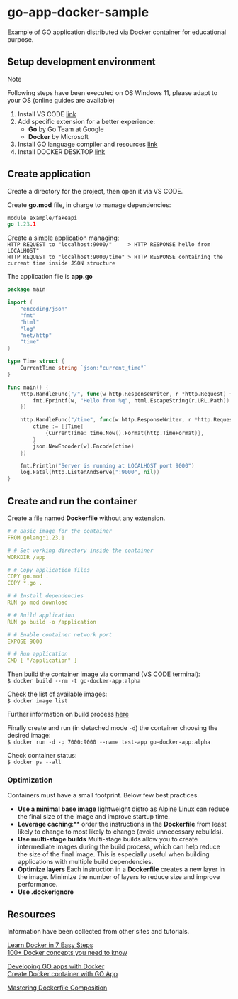 # go-app-docker-sample

Example of GO application distributed via Docker container for educational purpose.

## Setup development environment

> [!NOTE]
> Following steps have been executed on OS Windows 11, please adapt to your OS (online guides are available)

1. Install VS CODE [link](https://code.visualstudio.com/docs/setup/setup-overview)
2. Add specific extension for a better experience:
   + **Go** by Go Team at Google
   + **Docker** by Microsoft
3. Install GO language compiler and resources [link](https://go.dev/learn)
4. Install DOCKER DESKTOP [link](https://docs.docker.com/desktop/install/windows-install)

## Create application

Create a directory for the project, then open it via VS CODE.

Create **go.mod** file, in charge to manage dependencies:

```go
module example/fakeapi
go 1.23.1
```

Create a simple application managing:  
`HTTP REQUEST to "localhost:9000/"     > HTTP RESPONSE hello from LOCALHOST"`  
`HTTP REQUEST to "localhost:9000/time" > HTTP RESPONSE containing the current time inside JSON structure`

The application file is **app.go**

```go
package main

import (
	"encoding/json"
	"fmt"
	"html"
	"log"
	"net/http"
	"time"
)

type Time struct {
	CurrentTime string `json:"current_time"`
}

func main() {
	http.HandleFunc("/", func(w http.ResponseWriter, r *http.Request) {
		fmt.Fprintf(w, "Hello from %q", html.EscapeString(r.URL.Path))
	})

	http.HandleFunc("/time", func(w http.ResponseWriter, r *http.Request) {
		ctime := []Time{
			{CurrentTime: time.Now().Format(http.TimeFormat)},
		}
		json.NewEncoder(w).Encode(ctime)
	})

	fmt.Println("Server is running at LOCALHOST port 9000")
	log.Fatal(http.ListenAndServe(":9000", nil))
}
```

## Create and run the container

Create a file named **Dockerfile** without any extension.

```yaml
# # Basic image for the container
FROM golang:1.23.1

# # Set working directory inside the container
WORKDIR /app

# # Copy application files
COPY go.mod .
COPY *.go .

# # Install dependencies
RUN go mod download

# # Build application
RUN go build -o /application

# # Enable container network port
EXPOSE 9000

# # Run application
CMD [ "/application" ]
```

Then build the container image via command (VS CODE terminal):  
`$ docker build --rm -t go-docker-app:alpha`

Check the list of available images:  
`$ docker image list`

Further information on build process [here](https://docs.docker.com/build)

Finally create and run (in detached mode `-d`) the container choosing the desired image:  
`$ docker run -d -p 7000:9000 --name test-app go-docker-app:alpha`

Check container status:  
`$ docker ps --all`

### Optimization

Containers must have a small footprint. Below few best practices.

+ **Use a minimal base image** lightweight distro as Alpine Linux can reduce the final size of the image and improve startup time.
+ **Leverage caching**:** order the instructions in the **Dockerfile** from least likely to change to most likely to change (avoid unnecessary rebuilds).
+ **Use multi-stage builds** Multi-stage builds allow you to create intermediate images during the build process, which can help reduce the size of the final image. This is especially useful when building applications with multiple build dependencies.
+ **Optimize layers** Each instruction in a **Dockerfile** creates a new layer in the image. Minimize the number of layers to reduce size and improve performance.
+ **Use .dockerignore**

## Resources

Information have been collected from other sites and tutorials.

[Learn Docker in 7 Easy Steps](https://youtu.be/gAkwW2tuIqE)  
[100+ Docker concepts you need to know](https://youtu.be/rIrNIzy6U_g)

[Developing GO apps with Docker](https://youtu.be/_0CpkisjPPM)  
[Create Docker container with GO App](https://youtu.be/C5y-14YFs_8)

[Mastering Dockerfile Composition](https://medium.com/@gauravkachariya/mastering-dockerfile-composition-a-comprehensive-guide-to-crafting-efficient-containerization-9cc967ad038c)
